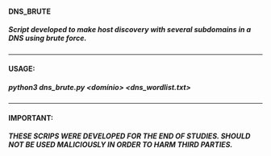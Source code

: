 #### DNS_BRUTE
##### Script developed to make host discovery with several subdomains in a DNS using brute force.

<hr>


#### USAGE: 
##### python3 dns_brute.py <domínio> <dns_wordlist.txt>

<hr>

#### IMPORTANT: 
##### THESE SCRIPS WERE DEVELOPED FOR THE END OF STUDIES. SHOULD NOT BE USED MALICIOUSLY IN ORDER TO HARM THIRD PARTIES.
